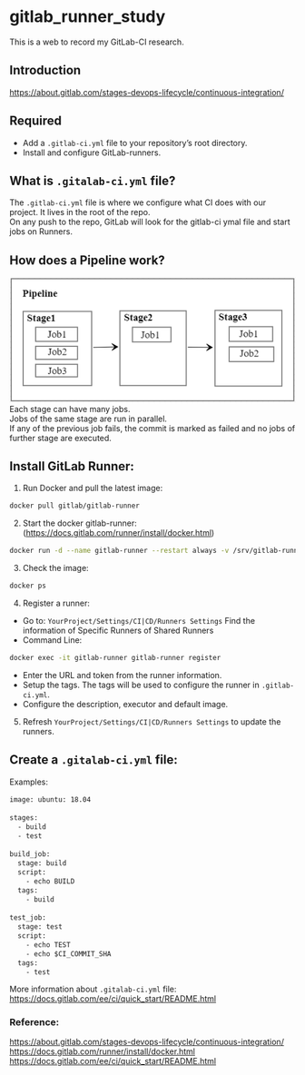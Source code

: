 # gitlab_runner_study
This is a web to record my GitLab-CI research.

## Introduction
https://about.gitlab.com/stages-devops-lifecycle/continuous-integration/

## Required
 - Add a `.gitlab-ci.yml` file to your repository’s root directory.
 - Install and configure GitLab-runners.
 
## What is `.gitalab-ci.yml` file?
The `.gitlab-ci.yml` file is where we configure what CI does with our project. It lives in the root of the repo.<br>
On any push to the repo, GitLab will look for the gitlab-ci ymal file and start jobs on Runners.<br/>

## How does a Pipeline work?
![](https://github.com/cassieliuxy/gitlab_runner_study/blob/master/images/Pipeline.png)  
  Each stage can have many jobs.<br>
  Jobs of the same stage are run in parallel.<br/>
  If any of the previous job fails, the commit is marked as failed and no jobs of further stage are executed.

## Install GitLab Runner:
1. Run Docker and pull the latest image:
```Bash
docker pull gitlab/gitlab-runner
```
2. Start the docker gitlab-runner: (https://docs.gitlab.com/runner/install/docker.html)
```Bash
docker run -d --name gitlab-runner --restart always -v /srv/gitlab-runner/config:/etc/gitlab-runner -v /var/run/docker.sock:/var/run/docker.sock gitlab/gitlab-runner:latest
```
3. Check the image:
```Bash
docker ps
```
4. Register a runner:
  * Go to: `YourProject/Settings/CI|CD/Runners Settings` Find the information of Specific Runners of Shared Runners
  * Command Line:
 ```Bash
 docker exec -it gitlab-runner gitlab-runner register
 ```
   * Enter the URL and token from the runner information.
   * Setup the tags. The tags will be used to configure the runner in `.gitlab-ci.yml`.
   * Configure the description, executor and default image.
5. Refresh `YourProject/Settings/CI|CD/Runners Settings` to update the runners.

## Create a `.gitalab-ci.yml` file:
Examples:
```YMAL
image: ubuntu: 18.04

stages:
  - build
  - test
  
build_job:
  stage: build
  script:
    - echo BUILD
  tags:
    - build

test_job:
  stage: test
  script:
    - echo TEST
    - echo $CI_COMMIT_SHA
  tags:
    - test
```
More information about `.gitalab-ci.yml` file: https://docs.gitlab.com/ee/ci/quick_start/README.html

### Reference:
https://about.gitlab.com/stages-devops-lifecycle/continuous-integration/
https://docs.gitlab.com/runner/install/docker.html
https://docs.gitlab.com/ee/ci/quick_start/README.html
